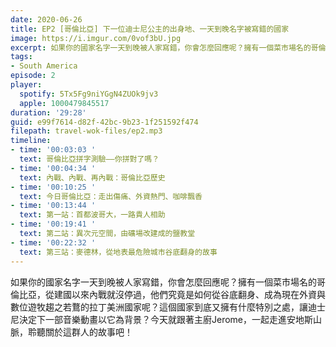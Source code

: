 ```yaml
---
date: 2020-06-26
title: EP2 [哥倫比亞] 下一位迪士尼公主的出身地、一天到晚名字被寫錯的國家
image: https://i.imgur.com/0vof3bU.jpg
excerpt: 如果你的國家名字一天到晚被人家寫錯，你會怎麼回應呢？擁有一個菜市場名的哥倫比亞，從建國以來內戰就沒停過，他們究竟是如何從谷底翻身、成為現在外資與數位遊牧趨之若鶩的拉丁美洲國家呢？
tags:
- South America
episode: 2
player:
  spotify: 5Tx5Fg9niYGgN4ZUOk9jv3
  apple: 1000479845517
duration: '29:28'
guid: e99f7614-d82f-42bc-9b23-1f251592f474
filepath: travel-wok-files/ep2.mp3
timeline:
- time: '00:03:03 '
  text: 哥倫比亞拼字測驗——你拼對了嗎？
- time: '00:04:34 '
  text: 內戰、內戰、再內戰：哥倫比亞歷史
- time: '00:10:25 '
  text: 今日哥倫比亞：走出傷痛、外資熱門、咖啡飄香
- time: '00:13:44 '
  text: 第一站：首都波哥大，一路貴人相助
- time: '00:19:41 '
  text: 第二站：異次元空間，由礦場改建成的鹽教堂
- time: '00:22:32 '
  text: 第三站：麥德林，從地表最危險城市谷底翻身的故事
---
```


如果你的國家名字一天到晚被人家寫錯，你會怎麼回應呢？擁有一個菜市場名的哥倫比亞，從建國以來內戰就沒停過，他們究竟是如何從谷底翻身、成為現在外資與數位遊牧趨之若鶩的拉丁美洲國家呢？這個國家到底又擁有什麼特別之處，讓迪士尼決定下一部音樂動畫以它為背景？今天就跟著主廚Jerome，一起走進安地斯山脈，聆聽關於這群人的故事吧！

